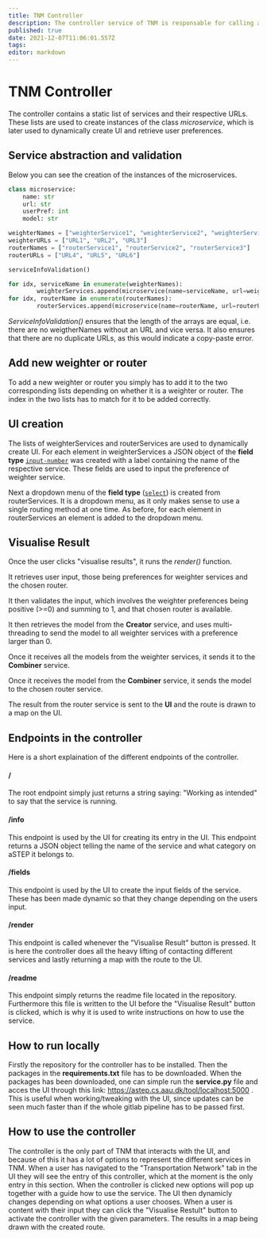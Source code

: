 ```yaml
---
title: TNM Controller
description: The controller service of TNM is responsable for calling all other services in TNM and linking it together
published: true
date: 2021-12-07T11:06:01.557Z
tags: 
editor: markdown
---
```


# TNM Controller

The controller contains a static list of services and their respective URLs. These lists are used to create instances of the class *microservice*, which is later used to dynamically create UI and retrieve user preferences.

## Service abstraction and validation
Below you can see the creation of the instances of the microservices.
```python
class microservice:
	name: str
	url: str
	userPref: int
	model: str

weighterNames = ["weighterService1", "weighterService2", "weighterService3"]	
weighterURLs = ["URL1", "URL2", "URL3"]
routerNames = ["routerService1", "routerService2", "routerService3"]
routerURLs = ["URL4", "URL5", "URL6"]

serviceInfoValidation()

for idx, serviceName in enumerate(weighterNames):
		weighterServices.append(microservice(name=serviceName, url=weighterURLs[idx], userPref=None, model=None))
for idx, routerName in enumerate(routerNames):
		routerServices.append(microservice(name=routerName, url=routerURLs[idx], userPref=None, model=None))
```

*ServiceInfoValidation()* ensures that the length of the arrays are equal, i.e. there are no weigtherNames without an URL and vice versa. It also ensures that there are no duplicate URLs, as this would indicate a copy-paste error. 

## Add new weighter or router
To add a new weighter or router you simply has to add it to the two corresponding lists depending on whether it is a weighter or router. The index in the two lists has to match for it to be added correctly. 


## UI creation

The lists of weighterServices and routerServices are used to dynamically create UI. For each element in weighterServices a JSON object of the **field type** [```input-number```](/user-interface/fields#numeric) was created with a label containing the name of the respective service. These fields are used to input the preference of weighter service.

Next a dropdown menu of the **field type** ([```select```](/user-interface/fields#select(dropdown))) is created from routerServices. It is a dropdown menu, as it only makes sense to use a single routing method at one time. As before, for each element in routerServices an element is added to the dropdown menu. 

## Visualise Result

Once the user clicks "visualise results", it runs the *render()* function. 

It retrieves user input, those being preferences for weighter services and the chosen router.

It then validates the input, which involves the weighter preferences being positive (>=0) and summing to 1, and that chosen router is available.

It then retrieves the model from the **Creator** service, and uses multi-threading to send the model to all weighter services with a preference larger than 0. 

Once it receives all the models from the weighter services, it sends it to the **Combiner** service.

Once it receives the model from the **Combiner** service, it sends the model to the chosen router service.

The result from the router service is sent to the **UI** and the route is drawn to a map on the UI.

## Endpoints in the controller
Here is a short explaination of the different endpoints of the controller.

#### /
The root endpoint simply just returns a string saying: "Working as intended" to say that the service is running.

#### /info
This endpoint is used by the UI for creating its entry in the UI. This endpoint returns a JSON object telling the name of the service and what category on aSTEP it belongs to.

#### /fields
This endpoint is used by the UI to create the input fields of the service. These has been made dynamic so that they change depending on the users input.

#### /render
This endpoint is called whenever the "Visualise Result" button is pressed. It is here the controller does all the heavy lifting of contacting different services and lastly returning a map with the route to the UI.

#### /readme
This endpoint simply returns the readme file located in the repository. Furthermore this file is written to the UI before the "Visualise Result" button is clicked, which is why it is used to write instructions on how to use the service.


## How to run locally
Firstly the repository for the controller has to be installed. Then the packages in the **requirements.txt** file has to be downloaded. When the packages has been downloaded, one can simple run the **service.py** file and acces the UI through this link: https://astep.cs.aau.dk/tool/localhost:5000 .
This is useful when working/tweaking with the UI, since updates can be seen much faster than if the whole gitlab pipeline has to be passed first.

## How to use the controller
The controller is the only part of TNM that interacts with the UI, and because of this it has a lot of options to represent the different services in TNM. When a user has navigated to the "Transportation Network" tab in the UI they will see the entry of this controller, which at the moment is the only entry in this section. When the controller is clicked new options will pop up together with a guide how to use the service. The UI then dynamicly changes depending on what options a user chooses. When a user is content with their input they can click the "Visualise Restult" button to activate the controller with the given parameters. The results in a map being drawn with the created route.





